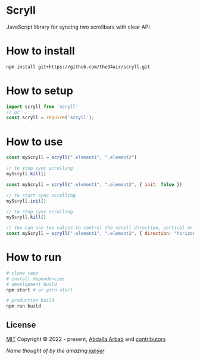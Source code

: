 # Scryll
JavaScript library for syncing two scrollbars with clear API

# How to install
```bash
npm install git+https://github.com/the94air/scryll.git
```
# How to setup
```js
import scryll from 'scryll'
// or
const scryll = require('scryll');
```

# How to use
```js
const myScryll = scryll(".element1", ".element2")

// to stop sync scrolling
myScryll.kill()
```

```js
const myScryll = scryll(".element1", ".element2", { init: false })

// to start sync scrolling
myScryll.init()

// to stop sync scrolling
myScryll.kill()
```

```js
// You can use two values to control the scroll direction, vertical or horizontal
const myScryll = scryll(".element1", ".element2", { direction: "horizontal" }) // default is vertical
```
# How to run
```bash
# clone repo
# install dependencies
# development build
npm start # or yarn start

# production build
npm run build
```

## License
[MIT](https://github.com/the94air/scryll/blob/main/LICENSE) Copyright © 2022 - present, [Abdalla Arbab](https://abdalla.js.org) and [contributors](https://github.com/the94air/scryll/graphs/contributors)

*Name thought of by the amazing [japser](https://github.com/jxpsert)*
